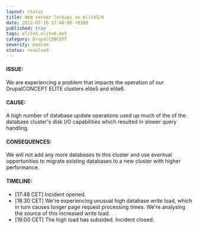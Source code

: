 ```yaml
---
layout: status
title: Web server lockups on elite5/6
date: 2012-07-16 17:48:05 +0200
published: true
tags: elite5,elite6,be5
category: DrupalCONCEPT
severity: medium
status: resolved
---
```


#### ISSUE:

We are experiencing a problem that impacts the operation of our DrupalCONCEPT ELITE clusters elite5 and elite6. 


#### CAUSE:

A high number of database update operations used up much of the of the database cluster's disk I/O capabilities which resulted in slower query handling. 


#### CONSEQUENCES:

We will not add any more databases to this cluster and use eventual opportunities to migrate existing databases to a new cluster with higher performance.


#### TIMELINE:

* [17:48 CET] Incident opened. 
* [18:30 CET] We're experiencing unusual high database write load, which in turn causes longer page request processing times. We're analysing the source of this increased write load.
* [19:00 CET] The high load has subsided. Incident closed.
